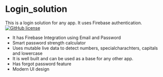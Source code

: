 # Login_solution
This is a login solution for any app. It uses Firebase authentication.
<br>
[![GitHub license](https://img.shields.io/badge/License-MIT-blue.svg)](LICENSE)

* It has Firebase Integration using Email and Password
* Smart password strength calculator 
* Uses mutable live data to detect numbers, specialcharachters, capitals and lowercase
* It is well built and can be used as a base for any other app.
* Has forgot password feature
* Modern UI design
